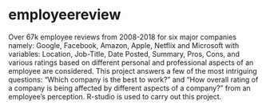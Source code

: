 # employeereview
Over 67k employee reviews from 2008-2018 for six major companies namely: Google, Facebook, Amazon, Apple, Netflix and Microsoft with variables: Location, Job-Title, Date Posted, Summary, Pros, Cons, and various ratings based on different personal and professional aspects of an employee are considered. This project answers a few of the most intriguing questions: “Which company is the best to work?” and “How overall rating of a company is being affected by different aspects of a company?” from an employee’s perception. R-studio is used to carry out this project.
